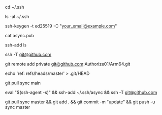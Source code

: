 cd ~/.ssh

ls -al ~/.ssh

ssh-keygen -t ed25519 -C "your_email@example.com"

cat async.pub



ssh-add ls


ssh -T git@github.com

git remote add private git@github.com:Authorize01/Arm64.git

echo 'ref: refs/heads/master' > .git/HEAD

git pull sync main

eval "$(ssh-agent -s)" && ssh-add ~/.ssh/async && ssh -T git@github.com

git pull sync master && git add . && git commit -m "update" && git push -u sync master

